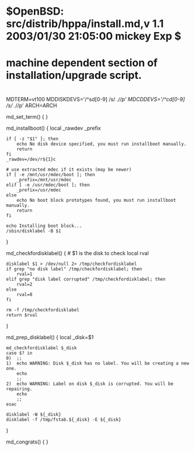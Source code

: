#	$OpenBSD: src/distrib/hppa/install.md,v 1.1 2003/01/30 21:05:00 mickey Exp $
#
# machine dependent section of installation/upgrade script.
#

MDTERM=vt100
MDDISKDEVS='/^sd[0-9] /s/ .*//p'
MDCDDEVS='/^cd[0-9] /s/ .*//p'
ARCH=ARCH

md_set_term() {
}

md_installboot() {
	local _rawdev _prefix

	if [ -z "$1" ]; then
		echo No disk device specified, you must run installboot manually.
		return
	fi
	_rawdev=/dev/r${1}c

	# use extracted mdec if it exists (may be newer)
	if [ -e /mnt/usr/mdec/boot ]; then
		_prefix=/mnt/usr/mdec
	elif [ -e /usr/mdec/boot ]; then
		_prefix=/usr/mdec
	else
		echo No boot block prototypes found, you must run installboot manually.
		return
	fi

	echo Installing boot block...
	/sbin/disklabel -B $1
}

md_checkfordisklabel() {
	# $1 is the disk to check
	local rval

	disklabel $1 > /dev/null 2> /tmp/checkfordisklabel
	if grep "no disk label" /tmp/checkfordisklabel; then
		rval=1
	elif grep "disk label corrupted" /tmp/checkfordisklabel; then
		rval=2
	else
		rval=0
	fi

	rm -f /tmp/checkfordisklabel
	return $rval
}

md_prep_disklabel()
{
	local _disk=$1

	md_checkfordisklabel $_disk
	case $? in
	0)	;;
	1)	echo WARNING: Disk $_disk has no label. You will be creating a new one.
		echo
		;;
	2)	echo WARNING: Label on disk $_disk is corrupted. You will be repairing.
		echo
		;;
	esac

	disklabel -W ${_disk}
	disklabel -f /tmp/fstab.${_disk} -E ${_disk}
}

md_congrats() {
}
